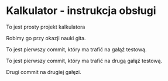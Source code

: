 # Kalkulator - instrukcja obsługi

To jest prosty projekt kalkulatora

Robimy go przy okazji nauki gita.

To jest pierwszy commit, który ma trafić na gałąź testową.

To jest pierwszy commit, który ma trafić na drugą gałąź testową.


Drugi commit na drugiej gałęzi.